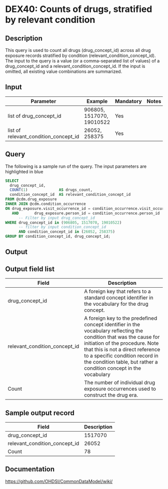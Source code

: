 <!---
Group:drug exposure
Name:DEX40 Counts of drugs, stratified by relevant condition
Author:Patrick Ryan
CDM Version: 5.0
-->

# DEX40: Counts of drugs, stratified by relevant condition

## Description
This query is used to count all drugs (drug_concept_id) across all drug exposure records stratified 
by condition (relevant_condition_concept_id). 
The input to the query is a value (or a comma-separated list of values) of a drug_concept_id and a 
relevant_condition_concept_id. If the input is omitted, all existing value combinations are summarized.

## Input

|  Parameter |  Example |  Mandatory |  Notes |
| --- | --- | --- | --- |
| list of drug_concept_id | 906805, 1517070, 19010522 | Yes |  
| list of relevant_condition_concept_id | 26052, 258375 | Yes |   

## Query
The following is a sample run of the query. The input parameters are highlighted in  blue

```sql
SELECT
  drug_concept_id,
  COUNT(1)              AS drugs_count,
  condition_concept_id  AS relevant_condition_concept_id
FROM @cdm.drug_exposure
INNER JOIN @cdm.condition_occurrence
ON drug_exposure.visit_occurrence_id = condition_occurrence.visit_occurrence_id
   AND       drug_exposure.person_id = condition_occurrence.person_id
      -- Filter by input drug_concept_id
WHERE drug_concept_id in (906805, 1517070, 19010522)
      -- filter by input condition_concept_id
      AND condition_concept_id in (26052, 258375)
GROUP BY condition_concept_id, drug_concept_id;
```

## Output

## Output field list

|  Field |  Description |
| --- | --- |
| drug_concept_id | A foreign key that refers to a standard concept identifier in the vocabulary for the drug concept. |
| relevant_condition_concept_id | A foreign key to the predefined concept identifier in the vocabulary reflecting the condition that was the cause for initiation of the procedure. Note that this is not a direct reference to a specific condition record in the condition table, but rather a condition concept in the vocabulary |
| Count | The number of individual drug exposure occurrences used to construct the drug era. |


## Sample output record

|  Field |  Description |
| --- | --- |
| drug_concept_id | 1517070|  
| relevant_condition_concept_id |  26052 | 
| Count |  78 |

## Documentation
https://github.com/OHDSI/CommonDataModel/wiki/
